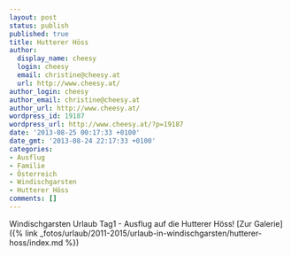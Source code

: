 ```yaml
---
layout: post
status: publish
published: true
title: Hutterer Höss
author:
  display_name: cheesy
  login: cheesy
  email: christine@cheesy.at
  url: http://www.cheesy.at/
author_login: cheesy
author_email: christine@cheesy.at
author_url: http://www.cheesy.at/
wordpress_id: 19187
wordpress_url: http://www.cheesy.at/?p=19187
date: '2013-08-25 00:17:33 +0100'
date_gmt: '2013-08-24 22:17:33 +0100'
categories:
- Ausflug
- Familie
- Österreich
- Windischgarsten
- Hutterer Höss
comments: []
---
```

Windischgarsten Urlaub Tag1 - Ausflug auf die Hutterer Höss!
[Zur Galerie]({% link _fotos/urlaub/2011-2015/urlaub-in-windischgarsten/hutterer-hoss/index.md %})
